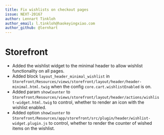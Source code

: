 ```yaml
---
title: Fix wishlists on checkout pages
issue: NEXT-20167
author: Lennart Tinkloh
author_email: l.tinkloh@haokeyingxiao.com
author_github: @lernhart
---
```

# Storefront
* Added the wishlist widget to the minimal header to allow wishlist functionality on all pages.
* Added block `layout_header_minimal_wishlist` in `Storefront/Resources/views/storefront/layout/header/header-minimal.html.twig` when the config `core.cart.wishlistEnabled` is on.
* Added param `showCounter` to `Storefront/Resources/views/storefront/layout/header/actions/wishlist-widget.html.twig` to control, whether to render an icon with the wishlist enabled.
* Added option `showCounter` to `Storefront/Resources/app/storefront/src/plugin/header/wishlist-widget.plugin.js` to control, whether to render the counter of wished items on the wishlist.
